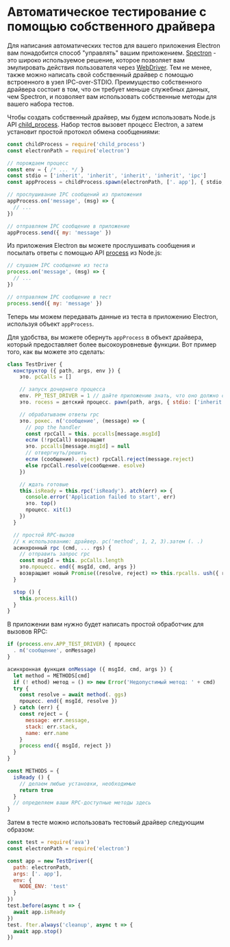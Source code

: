 # Автоматическое тестирование с помощью собственного драйвера

Для написания автоматических тестов для вашего приложения Electron вам понадобится способ "управлять" вашим приложением. [Spectron](https://electronjs.org/spectron) - это широко используемое решение, которое позволяет вам эмулировать действия пользователя через [WebDriver](http://webdriver.io/). Тем не менее, также можно написать свой собственный драйвер с помощью встроенного в узел IPC-over-STDIO. Преимущество собственного драйвера состоит в том, что он требует меньше служебных данных, чем Spectron, и позволяет вам использовать собственные методы для вашего набора тестов.

Чтобы создать собственный драйвер, мы будем использовать Node.js API [child_process](https://nodejs.org/api/child_process.html). Набор тестов вызовет процесс Electron, а затем установит простой протокол обмена сообщениями:

```js
const childProcess = require('child_process')
const electronPath = require('electron')

// порождаем процесс
const env = { /* ... */ }
const stdio = ['inherit', 'inherit', 'inherit', 'inherit', 'ipc']
const appProcess = childProcess.spawn(electronPath, ['. app'], { stdio, env })

// прослушивание IPC сообщений из приложения
appProcess.on('message', (msg) => {
  // ...
})

// отправляем IPC сообщение в приложение
appProcess.send({ my: 'message' })
```

Из приложения Electron вы можете прослушивать сообщения и посылать ответы с помощью API [process](https://nodejs.org/api/process.html) из Node.js:

```js
// слушаем IPC сообщение из теста
process.on('message', (msg) => {
  // ...
})

// отправляем IPC сообщение в тест
process.send({ my: 'message' })
```

Теперь мы можем передавать данные из теста в приложению Electron, используя объект `appProcess`.

Для удобства, вы можете обернуть `appProcess` в объект драйвера, который предоставляет более высокоуровневые функции. Вот пример того, как вы можете это сделать:

```js
class TestDriver {
  конструктор ({ path, args, env }) {
    это. pcCalls = []

    // запуск дочернего процесса
    env. PP_TEST_DRIVER = 1 // дайте приложению знать, что оно должно слушать сообщения
    это. rocess = детский процесс. pawn(path, args, { stdio: ['inherit', 'inherit', 'inherit', 'ipc'], env })

    // обрабатываем ответы rpc
    это. рокес. n('сообщение', (message) => {
      // pop the handler
      const rpcCall = this. pccalls[message.msgId]
      если (!rpcCall) возвращают
      это. pccalls[message.msgId] = null
      // отвергнуть/решить
      если (сообщение). eject) rpcCall.reject(message.reject)
      else rpcCall.resolve(сообщение. esolve)
    })

    // ждать готовые
    this.isReady = this.rpc('isReady'). atch(err) => {
      console.error('Application failed to start', err)
      это. top()
      процесс. xit(1)
    })
  }

  // простой RPC-вызов
  // к использованию: драйвер. pc('method', 1, 2, 3).затем (. .)
  асинхронный rpc (cmd, ... rgs) {
    // отправить запрос rpc
    const msgId = this. pcCalls.length
    это.процесс. end({ msgId, cmd, args })
    возвращают новый Promise((resolve, reject) => this.rpcalls. ush({ resolve, reject }))
  }

  stop () {
    this.process.kill()
  }
}
```

В приложении вам нужно будет написать простой обработчик для вызовов RPC:

```js
if (process.env.APP_TEST_DRIVER) { процесс
  . n('сообщение', onMessage)
}

асинхронная функция onMessage ({ msgId, cmd, args }) {
  let method = METHODS[cmd]
  if (! ethod) метод = () => new Error('Недопустимый метод: ' + cmd)
  try {
    const resolve = await method(. ggs)
    процесс. end({ msgId, resolve })
  } catch (err) {
    const reject = {
      message: err.message,
      stack: err.stack,
      name: err.name
    }
    process end({ msgId, reject })
  }
}

const METHODS = {
  isReady () {
    // делаем любые установки, необходимые
    return true
  }
  // определяем ваши RPC-доступные методы здесь
}
```

Затем в тесте можно использовать тестовый драйвер следующим образом:

```js
const test = require('ava')
const electronPath = require('electron')

const app = new TestDriver({
  path: electronPath,
  args: ['. app'],
  env: {
    NODE_ENV: 'test'
  }
})
test.before(async t => {
  await app.isReady
})
test. fter.always('cleanup', async t => {
  await app.stop()
})
```
